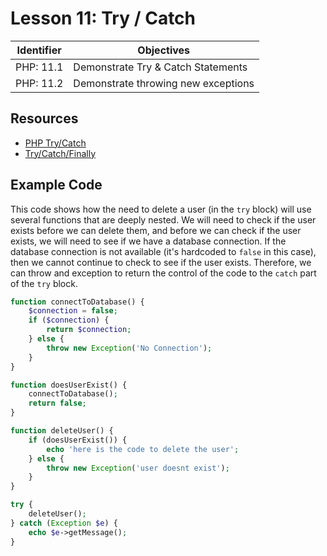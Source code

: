 # Lesson 11: Try / Catch

Identifier   | Objectives
-------------|------------
PHP: 11.1    | Demonstrate Try & Catch Statements
PHP: 11.2    | Demonstrate throwing new exceptions

## Resources
- [PHP Try/Catch](http://phptrycatch.blogspot.com/)
- [Try/Catch/Finally](https://www.adayinthelifeof.nl/2013/02/12/php5-5-trycatchfinally/)

## Example Code 

This code shows how the need to delete a user (in the `try` block) will use several functions that are deeply nested. We will need to check if the user exists before we can delete them, and before we can check if the user exists, we will need to see if we have a database connection. If the database connection is not available (it's hardcoded to `false` in this case), then we cannot continue to check to see if the user exists. Therefore, we can throw and exception to return the control of the code to the `catch` part of the `try` block.

```php
function connectToDatabase() {
	$connection = false;
	if ($connection) {
		return $connection;
	} else {
		throw new Exception('No Connection');
	}
}

function doesUserExist() {
	connectToDatabase();
	return false;
}

function deleteUser() {
	if (doesUserExist()) {
		echo 'here is the code to delete the user';
	} else {
		throw new Exception('user doesnt exist');
	}
}

try {
	deleteUser();
} catch (Exception $e) {
	echo $e->getMessage();
}
```

